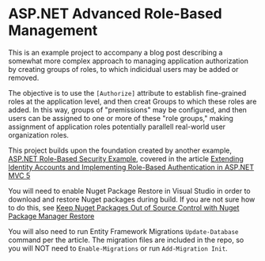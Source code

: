 ASP.NET Advanced Role-Based Management
======================================

This is an example project to accompany a blog post describing a somewhat more complex approach to managing application authorization by creating groups of roles, to which indicidual users may be added or removed. 

The objective is to use the `[Authorize]` attribute to establish fine-grained roles at the application level, and then creat Groups to which these roles are added. In this way, groups of "premissions" may be configured, and then users can be assigned to one or more of these "role groups," making assignment of application roles potentially parallell real-world user organization roles.

This project builds upon the foundation created by another example, [ASP.NET Role-Based Security Example][3], covered in the article [Extending Identity Accounts and Implementing Role-Based Authentication in ASP.NET MVC 5][1]

You will need to enable Nuget Package Restore in Visual Studio in order to download and restore Nuget packages during build. If you are not sure how to do this, see [Keep Nuget Packages Out of Source Control with Nuget Package Manager Restore][2]

You will also need to run Entity Framework Migrations `Update-Database` command per the article. The migration files are included in the repo, so you will NOT need to `Enable-Migrations` or run `Add-Migration Init`. 

[1]: http://www.typecastexception.com/post/2013/11/11/Extending-Identity-Accounts-and-Implementing-Role-Based-Authentication-in-ASPNET-MVC-5.aspx "Extending Identity Accounts and Implementing Role-Based Authentication in ASP.NET MVC 5"

[2]: http://www.typecastexception.com/post/2013/11/10/Keep-Nuget-Packages-Out-of-Source-Control-with-Nuget-Package-Manager-Restore.aspx "Keep Nuget Packages Out of Source Control with Nuget Package Manager Restore"

[3]: https://github.com/xivSolutions/AspNetRoleBasedSecurityExample "ASP.NET Role-Based Security Example"

